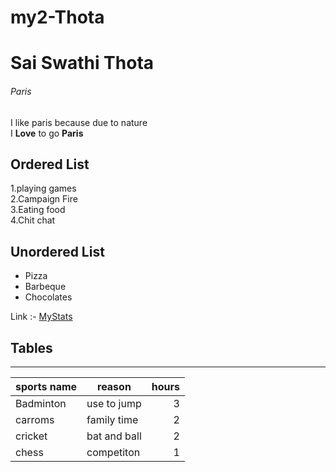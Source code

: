 # my2-Thota
# Sai Swathi Thota
###### Paris
I like paris because due to nature <br>
I **Love** to go **Paris**
## Ordered List
1.playing games<br>
2.Campaign Fire<br>
3.Eating food<br>
4.Chit chat<br>

## Unordered List
* Pizza
* Barbeque
* Chocolates

Link :- [MyStats](MyStats.md)

## Tables
---
|sports name | reason      |hours|
| -----------| ------------ |-----:|
| Badminton  |  use to jump |3|
| carroms   | family time   |2|
| cricket   | bat and ball  |2|
| chess     | competiton    |1|

    
